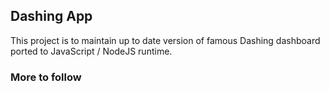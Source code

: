 ## Dashing App

This project is to maintain up to date version of famous Dashing dashboard ported to JavaScript / NodeJS runtime.

### More to follow
